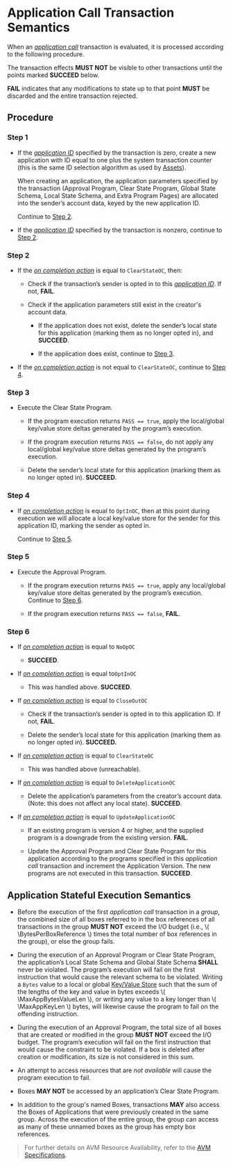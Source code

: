 $$
\newcommand \Box {\mathrm{Box}}
\newcommand \BytesPerBoxReference {\Box_{\mathrm{IO}}}
$$

# Application Call Transaction Semantics

When an [_application call_](./ledger-txn-application-call.md) transaction is evaluated,
it is processed according to the following procedure.

The transaction effects **MUST NOT** be visible to other transactions until the
points marked **SUCCEED** below.

**FAIL** indicates that any modifications to state up to that point **MUST** be
discarded and the entire transaction rejected.

## Procedure

### Step 1

- If the [_application ID_](./ledger-txn-application-call.md#application-id) specified
by the transaction is zero, create a new application with ID equal to one plus the
system transaction counter (this is the same ID selection algorithm as used by [Assets](./ledger-txn-semantics-asset.md#asset-configuration)).

    When creating an application, the application parameters specified by the transaction
    (Approval Program, Clear State Program, Global State Schema, Local State Schema,
    and Extra Program Pages) are allocated into the sender’s account data, keyed
    by the new application ID.

    Continue to [Step 2](#step-2).

- If the [_application ID_](./ledger-txn-application-call.md#application-id) specified
by the transaction is nonzero, continue to [Step 2](#step-2).

### Step 2

- If the [_on completion action_](./ledger-txn-application-call.md#on-completion-action)
is equal to  `ClearStateOC`, then:

  - Check if the transaction’s sender is opted in to this [_application ID_](./ledger-txn-application-call.md#application-id).
  If not, **FAIL**.

  - Check if the application parameters still exist in the creator's account data.

    - If the application does not exist, delete the sender’s local state for this
    application (marking them as no longer opted in), and **SUCCEED**.

    - If the application does exist, continue to [Step 3](#step-3).

- If the [_on completion action_](./ledger-txn-application-call.md#on-completion-action)
is not equal to `ClearStateOC`, continue to [Step 4](#step-4).

### Step 3

- Execute the Clear State Program.

  - If the program execution returns `PASS == true`, apply the local/global key/value
  store deltas generated by the program’s execution.

  - If the program execution returns `PASS == false`, do not apply any local/global
  key/value store deltas generated by the program’s execution.

  - Delete the sender’s local state for this application (marking them as no longer
  opted in). **SUCCEED**.

### Step 4

- If [_on completion action_](./ledger-txn-application-call.md#on-completion-action)
is equal to `OptInOC`, then at this point during execution we will allocate a local
key/value store for the sender for this application ID, marking the sender as opted
in.

  Continue to [Step 5](#step-5).

### Step 5

- Execute the Approval Program.

  - If the program execution returns `PASS == true`, apply any local/global key/value
  store deltas generated by the program’s execution. Continue to [Step 6](#step-6).

  - If the program execution returns `PASS == false`, **FAIL**.

### Step 6

- If [_on completion action_](./ledger-txn-application-call.md#on-completion-action)
is equal to `NoOpOC`

  - **SUCCEED**.

- If [_on completion action_](./ledger-txn-application-call.md#on-completion-action)
is equal to`OptInOC`

  - This was handled above. **SUCCEED**.

- If [_on completion action_](./ledger-txn-application-call.md#on-completion-action)
is equal to `CloseOutOC`

  - Check if the transaction’s sender is opted in to this application ID. If not,
  **FAIL**.

  - Delete the sender’s local state for this application (marking them as no longer
  opted in). **SUCCEED.**

- If [_on completion action_](./ledger-txn-application-call.md#on-completion-action)
is equal to `ClearStateOC`

  - This was handled above (unreachable).

- If [_on completion action_](./ledger-txn-application-call.md#on-completion-action)
is equal to `DeleteApplicationOC`

  - Delete the application’s parameters from the creator’s account data. (Note:
  this does not affect any local state). **SUCCEED**.

- If [_on completion action_](./ledger-txn-application-call.md#on-completion-action)
is equal to `UpdateApplicationOC`

  - If an existing program is version 4 or higher, and the supplied program is a
  downgrade from the existing version. **FAIL**.

  - Update the Approval Program and Clear State Program for this application according
  to the programs specified in this _application call_ transaction and increment
  the Application Version. The new programs are not executed in this transaction.
  **SUCCEED**.

## Application Stateful Execution Semantics

- Before the execution of the first _application call_ transaction in a _group_,
the combined size of all boxes referred to in the box references of all transactions
in the group **MUST NOT** exceed the I/O budget (i.e., \\( \BytesPerBoxReference \\)
times the total number of box references in the group), or else the group fails.

- During the execution of an Approval Program or Clear State Program, the application’s
Local State Schema and Global State Schema **SHALL** never be violated. The program’s
execution will fail on the first instruction that would cause the relevant schema
to be violated. Writing a `Bytes` value to a local or global [Key/Value Store](./ledger-applications.md#keyvalue-stores)
such that the sum of the lengths of the key and value in bytes exceeds \\( \MaxAppBytesValueLen \\),
or writing any value to a key longer than \\( \MaxAppKeyLen \\) bytes, will likewise
cause the program to fail on the offending instruction.

- During the execution of an Approval Program, the total size of all boxes that are
created or modified in the group **MUST NOT** exceed the I/O budget. The program’s
execution will fail on the first instruction that would cause the constraint to be
violated. If a box is deleted after creation or modification, its size is not considered
in this sum.

- An attempt to access resources that are _not available_ will cause the program
execution to fail.

- Boxes **MAY NOT** be accessed by an application’s Clear State Program.

- In addition to the group's named Boxes, transactions **MAY** also access the Boxes
of Applications that were previously created in the same group. Across the execution
of the entire group, the group can access as many of these unnamed boxes as the group
has empty box references.

> For further details on AVM Resource Availability, refer to the [AVM Specifications](../avm/avm-mode-applications.md#resource-availability).
